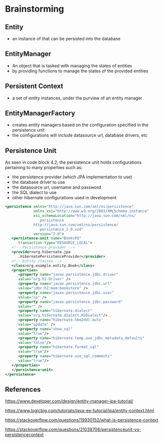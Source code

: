 # Brainstorming

## Entity

- an instance of that can be persisted into the database

## EntityManager

- An object that is tasked with managing the states of entities
- by providing functions to manage the states of the provided entities

## Persistent Context

- a set of entity instances, under the purview of an entity manager

## EntityManagerFactory

- creates entity managers based on the configuration specified in the persistence unit
- the configurations will include datasource url, database drivers, etc

## Persistence Unit

As seen in code block 4.2, the persistence unit holds configurations pertaining to many properties such as:

- the persistence provider (which JPA implementation to use)
- the database driver to use
- the datasource url, username and password
- the SQL dialect to use
- other hibernate configurations used in development

```xml
<persistence xmlns="http://java.sun.com/xml/ns/persistence"
             xmlns_xsi="http://www.w3.org/2001/XMLSchema-instance"
             xsi_schemaLocation="http://java.sun.com/xml/ns/
                persistence
             http://java.sun.com/xml/ns/persistence/
                persistence_2_0.xsd"
             version="2.0">
   <persistence-unit name="BooksPU"
      transaction-type="RESOURCE_LOCAL">
   <!-- Persistence provider -->
   <provider>org.hibernate.jpa
      .HibernatePersistenceProvider</provider>
   <!-- Entity classes -->
   <class>org.example.entity.Book</class>
   <properties>
      <property name="javax.persistence.jdbc.driver"
      value="org.h2.Driver" />
      <property name="javax.persistence.jdbc.url"
      value="jdbc:h2:mem:bookstore" />
      <property name="javax.persistence.jdbc.user"
      value="sa" />
      <property name="javax.persistence.jdbc.password"
      value="" />
      <property name="hibernate.dialect"
      value="org.hibernate.dialect.H2Dialect"/>
      <property name="hibernate.hbm2ddl.auto"
      value="update" />
      <property name="show_sql"
      value="true"/>
      <property name="hibernate.temp.use_jdbc_metadata_defaults"
      value="false"/>
      <property name="hibernate.format_sql"
      value="true"/>
      <property name="hibernate.use_sql_comments"
      value="true"/>
   </properties>
   </persistence-unit>
</persistence>
```

## References

https://www.developer.com/design/entity-manager-jpa-tutorial/

https://www.logicbig.com/tutorials/java-ee-tutorial/jpa/entity-context.html

https://stackoverflow.com/questions/19930152/what-is-persistence-context

https://stackoverflow.com/questions/21038706/persistenceunit-vs-persistencecontext
